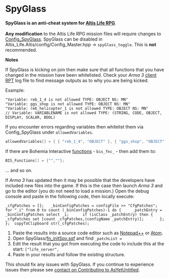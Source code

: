 SpyGlass
================
<b>SpyGlass is an anti-cheat system for [Altis Life RPG](https://github.com/AsYetUntitled/Framework)</b>.</br></br>
<b>Any modification</b> to the Altis Life RPG mission files will require changes to [Config_SpyGlass](https://github.com/AsYetUntitled/Framework/blob/master/Altis_Life.Altis/config/Config_SpyGlass.hpp). SpyGlass can be disabled in Altis_Life.Altis/config/Config_Master.hpp → `spyGlass_toggle`. This is **not** recommended. 

<b>Notes</b>

If SpyGlass is kicking on join then make sure that all functions that you have changed in the mission have been whitelisted. Check your *Arma 3* [client RPT](https://community.bistudio.com/wiki/Crash_Files) log file to find message outputs as to why you are being kicked. 

Example:

```
"Variable: reb_1_4 is not allowed TYPE: OBJECT NS: MN"
"Variable: ggs_shop is not allowed TYPE: OBJECT NS: MN"
"Variable: reb_helicopter_1 is not allowed TYPE: OBJECT NS: MN"
// Variable: VARIABLENAME is not allowed TYPE: (STRING, CODE, OBJECT, DISPLAY, SCALAR, BOOL)
 ```

If you encounter errors regarding variables then whitelist them via Config_SpyGlass under `allowedVariables`. 

```cpp
allowedVariables[] = { { "reb_1_4", "OBJECT" }, { "ggs_shop", "OBJECT" },{ "reb_helicopter_1", "OBJECT" }};
```

If there are Bohemia Interactive [functions](https://community.bistudio.com/wiki/Functions) - `bis_fnc_` - then add them to: 

```cpp
BIS_Functions[] = {"",""};
```

... and so on.

If *Arma 3* has updated then it may be possible that the developers have included new files into the game. 
If this is the case then launch *Arma 3* and go to the editor (you do not need to load a mission.)
Open the debug console and paste in the following code, then locally execute: 

```sqf
_cfgPatches = [];	_binConfigPatches = configFile >> "CfgPatches";	for "_i" from 0 to count (_binConfigPatches)-1 do {		_patchEntry = _binConfigPatches select _i;		if (isClass _patchEntry) then {			_cfgPatches set [count _cfgPatches,(configName _patchEntry)];		};	};	copyToClipboard str(_cfgPatches);
```

1. Paste the results into a source code editor such as [Notepad++](https://notepad-plus-plus.org/) or [Atom](https://atom.io/). 
2. Open SpyGlass/[fn_initSpy.sqf](https://github.com/AsYetUntitled/Framework/blob/master/Altis_Life.Altis/SpyGlass/fn_initSpy.sqf) and find `_patchList =`
3. Edit the result that you got from executing the code to include this at the start: `["life_server",`
4. Paste in your results and follow the existing structure.

This should fix any issues with SpyGlass. If you continue to experience issues then please see [contact on Contributing to AsYetUntitled](https://github.com/AsYetUntitled/Framework/blob/master/.github/CONTRIBUTING.md#contact). 

